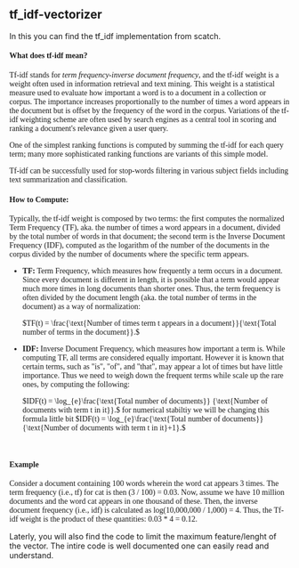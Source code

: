 ## tf_idf-vectorizer

In this you can find the tf_idf implementation from scatch.
<font face='georgia'>
    
   <h4><strong>What does tf-idf mean?</strong></h4>

   <p>    
Tf-idf stands for <em>term frequency-inverse document frequency</em>, and the tf-idf weight is a weight often used in information retrieval and text mining. This weight is a statistical measure used to evaluate how important a word is to a document in a collection or corpus. The importance increases proportionally to the number of times a word appears in the document but is offset by the frequency of the word in the corpus. Variations of the tf-idf weighting scheme are often used by search engines as a central tool in scoring and ranking a document's relevance given a user query.
</p>
    
   <p>
One of the simplest ranking functions is computed by summing the tf-idf for each query term; many more sophisticated ranking functions are variants of this simple model.
</p>
    
   <p>
Tf-idf can be successfully used for stop-words filtering in various subject fields including text summarization and classification.
</p>
    
</font>


<font face='georgia'>
    <h4><strong>How to Compute:</strong></h4>

Typically, the tf-idf weight is composed by two terms: the first computes the normalized Term Frequency (TF), aka. the number of times a word appears in a document, divided by the total number of words in that document; the second term is the Inverse Document Frequency (IDF), computed as the logarithm of the number of the documents in the corpus divided by the number of documents where the specific term appears.

 <ul>
    <li>
<strong>TF:</strong> Term Frequency, which measures how frequently a term occurs in a document. Since every document is different in length, it is possible that a term would appear much more times in long documents than shorter ones. Thus, the term frequency is often divided by the document length (aka. the total number of terms in the document) as a way of normalization: <br>

$TF(t) = \frac{\text{Number of times term t appears in a document}}{\text{Total number of terms in the document}}.$
</li>
<li>
<strong>IDF:</strong> Inverse Document Frequency, which measures how important a term is. While computing TF, all terms are considered equally important. However it is known that certain terms, such as "is", "of", and "that", may appear a lot of times but have little importance. Thus we need to weigh down the frequent terms while scale up the rare ones, by computing the following: <br>

$IDF(t) = \log_{e}\frac{\text{Total  number of documents}} {\text{Number of documents with term t in it}}.$
for numerical stabiltiy we will be changing this formula little bit
$IDF(t) = \log_{e}\frac{\text{Total  number of documents}} {\text{Number of documents with term t in it}+1}.$
</li>
</ul>

<br>
<h4><strong>Example</strong></h4>
<p>

Consider a document containing 100 words wherein the word cat appears 3 times. The term frequency (i.e., tf) for cat is then (3 / 100) = 0.03. Now, assume we have 10 million documents and the word cat appears in one thousand of these. Then, the inverse document frequency (i.e., idf) is calculated as log(10,000,000 / 1,000) = 4. Thus, the Tf-idf weight is the product of these quantities: 0.03 * 4 = 0.12.
</p>
</font>

Laterly, you will also find the code to limit the maximum feature/lenght of the vector.
The intire code is well documented one can easily read and understand.
